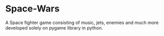 # Space-Wars
A Space fighter game consisting of music, jets, enemies and much more developed solely on pygame library in python.
